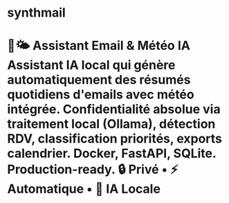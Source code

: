 # synthmail
# 📧🌤️ Assistant Email &amp; Météo IA  Assistant IA local qui génère automatiquement des résumés quotidiens d'emails avec météo intégrée. Confidentialité absolue via traitement local (Ollama), détection RDV, classification priorités, exports calendrier. Docker, FastAPI, SQLite. Production-ready.  **🔒 Privé • ⚡ Automatique • 🤖 IA Locale**
